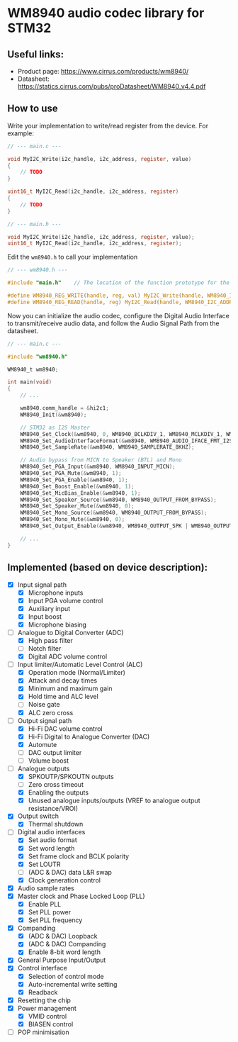 WM8940 audio codec library for STM32
======================================

## Useful links:
- Product page: https://www.cirrus.com/products/wm8940/
- Datasheet: https://statics.cirrus.com/pubs/proDatasheet/WM8940_v4.4.pdf

## How to use
Write your implementation to write/read register from the device. For example:
```C
// --- main.c ---

void MyI2C_Write(i2c_handle, i2c_address, register, value)
{
    // TODO
}

uint16_t MyI2C_Read(i2c_handle, i2c_address, register)
{
    // TODO
}
```
```C
// --- main.h ---

void MyI2C_Write(i2c_handle, i2c_address, register, value);
uint16_t MyI2C_Read(i2c_handle, i2c_address, register);
```

Edit the `wm8940.h` to call your implementation
```C
// --- wm8940.h ---

#include "main.h"    // The location of the function prototype for the implementation

#define WM8940_REG_WRITE(handle, reg, val) MyI2C_Write(handle, WM8940_I2C_ADDRESS, reg, val)
#define WM8940_REG_READ(handle, reg) MyI2C_Read(handle, WM8940_I2C_ADDRESS, reg)
```

Now you can initialize the audio codec, configure the Digital Audio Interface to transmit/receive audio data, and follow the Audio Signal Path from the datasheet.
```C
// --- main.c ---

#include "wm8940.h"

WM8940_t wm8940;

int main(void)
{
    // ...

    wm8940.comm_handle = &hi2c1;
    WM8940_Init(&wm8940);

    // STM32 as I2S Master
    WM8940_Set_Clock(&wm8940, 0, WM8940_BCLKDIV_1, WM8940_MCLKDIV_1, WM8940_CLKSEL_MCLK);
    WM8940_Set_AudioInterfaceFormat(&wm8940, WM8940_AUDIO_IFACE_FMT_I2S, WM8940_AUDIO_IFACE_WL_16BITS);
    WM8940_Set_SampleRate(&wm8940, WM8940_SAMPLERATE_8KHZ);

    // Audio bypass from MICN to Speaker (BTL) and Mono
    WM8940_Set_PGA_Input(&wm8940, WM8940_INPUT_MICN);
    WM8940_Set_PGA_Mute(&wm8940, 1);
    WM8940_Set_PGA_Enable(&wm8940, 1);
    WM8940_Set_Boost_Enable(&wm8940, 1);
    WM8940_Set_MicBias_Enable(&wm8940, 1);
    WM8940_Set_Speaker_Source(&wm8940, WM8940_OUTPUT_FROM_BYPASS);
    WM8940_Set_Speaker_Mute(&wm8940, 0);
    WM8940_Set_Mono_Source(&wm8940, WM8940_OUTPUT_FROM_BYPASS);
    WM8940_Set_Mono_Mute(&wm8940, 0);
    WM8940_Set_Output_Enable(&wm8940, WM8940_OUTPUT_SPK | WM8940_OUTPUT_MONO);

    // ...
}
```

## Implemented (based on device description):
- [X] Input signal path
    - [X] Microphone inputs
    - [X] Input PGA volume control
    - [X] Auxiliary input
    - [X] Input boost
    - [X] Microphone biasing
- [ ] Analogue to Digital Converter (ADC)
    - [X] High pass filter
    - [ ] Notch filter
    - [X] Digital ADC volume control
- [ ] Input limiter/Automatic Level Control (ALC)
    - [X] Operation mode (Normal/Limiter)
    - [X] Attack and decay times
    - [X] Minimum and maximum gain
    - [X] Hold time and ALC level
    - [ ] Noise gate
    - [X] ALC zero cross
- [ ] Output signal path
    - [X] Hi-Fi DAC volume control
    - [X] Hi-Fi Digital to Analogue Converter (DAC)
    - [X] Automute
    - [ ] DAC output limiter
    - [ ] Volume boost
- [ ] Analogue outputs
    - [X] SPKOUTP/SPKOUTN outputs
    - [ ] Zero cross timeout
    - [X] Enabling the outputs
    - [X] Unused analogue inputs/outputs (VREF to analogue output resistance/VROI)
- [X] Output switch
    - [X] Thermal shutdown
- [ ] Digital audio interfaces
    - [X] Set audio format
    - [X] Set word length
    - [X] Set frame clock and BCLK polarity
    - [X] Set LOUTR
    - [ ] (ADC & DAC) data L&R swap
    - [X] Clock generation control
- [X] Audio sample rates
- [X] Master clock and Phase Locked Loop (PLL)
    - [X] Enable PLL
    - [X] Set PLL power
    - [X] Set PLL frequency
- [X] Companding
    - [X] (ADC & DAC) Loopback
    - [X] (ADC & DAC) Companding
    - [X] Enable 8-bit word length
- [X] General Purpose Input/Output
- [X] Control interface
    - [X] Selection of control mode
    - [X] Auto-incremental write setting
    - [X] Readback
- [X] Resetting the chip
- [X] Power management
    - [X] VMID control
    - [X] BIASEN control
- [ ] POP minimisation
